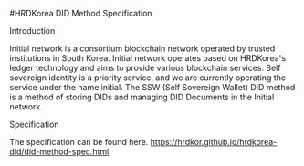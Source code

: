 #HRDKorea DID Method Specification

Introduction

Initial network is a consortium blockchain network operated by trusted institutions in South Korea. Initial network operates based on HRDKorea's ledger technology and aims to provide various blockchain services. Self sovereign identity is a priority service, and we are currently operating the service under the name initial. The SSW (Self Sovereign Wallet) DID method is a method of storing DIDs and managing DID Documents in the Initial network.

Specification

The specification can be found here.
https://hrdkor.github.io/hrdkorea-did/did-method-spec.html

